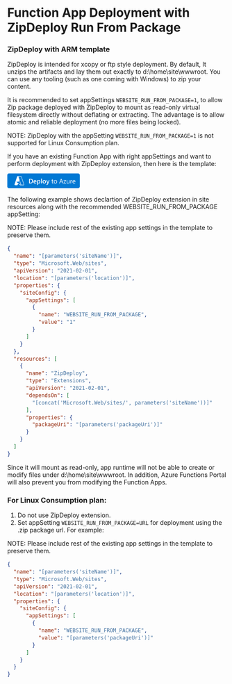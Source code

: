 # Function App Deployment with ZipDeploy Run From Package

### ZipDeploy with ARM template

ZipDeploy is intended for xcopy or ftp style deployment. By default, It unzips the artifacts and lay them out exactly to d:\home\site\wwwroot. You can use any tooling (such as one coming with Windows) to zip your content.

It is recommended to set appSettings `WEBSITE_RUN_FROM_PACKAGE=1`, to allow Zip package deployed with ZipDeploy to mount as read-only virtual filesystem directly without deflating or extracting. The advantage is to allow atomic and reliable deployment (no more files being locked). 

NOTE: ZipDeploy with the appSetting `WEBSITE_RUN_FROM_PACKAGE=1` is not supported for Linux Consumption plan.

If you have an existing Function App with right appSettings and want to perform deployment with ZipDeploy extension, then here is the template:

[![Deploy to Azure](/images/deploytoazure.png)](https://portal.azure.com/#create/Microsoft.Template/uri/https%3A%2F%2Fgithub.com%2FAzure-Samples%2Ffunction-app-arm-templates%2Fblob%2Fmain%2Fzip-deploy-run-from-package%2Fazuredeploy.json)

The following example shows declartion of ZipDeploy extension in site resources along with the recommended WEBSITE_RUN_FROM_PACKAGE appSetting:

NOTE: Please include rest of the existing app settings in the template to preserve them.

```json
{
  "name": "[parameters('siteName')]",
  "type": "Microsoft.Web/sites",
  "apiVersion": "2021-02-01",
  "location": "[parameters('location')]",
  "properties": {
    "siteConfig": {
      "appSettings": [
        {
          "name": "WEBSITE_RUN_FROM_PACKAGE",
          "value": "1"
        }
      ]
    }
  },
  "resources": [
    {
      "name": "ZipDeploy",
      "type": "Extensions",
      "apiVersion": "2021-02-01",
      "dependsOn": [
        "[concat('Microsoft.Web/sites/', parameters('siteName'))]"
      ],
      "properties": {
        "packageUri": "[parameters('packageUri')]"
      }
    }
  ]
}
```

Since it will mount as read-only, app runtime will not be able to create or modify files under d:\home\site\wwwroot. In addition, Azure Functions Portal will also prevent you from modifying the Function Apps.

### For Linux Consumption plan:

1. Do not use ZipDeploy extension.
2. Set appSetting `WEBSITE_RUN_FROM_PACKAGE=URL` for deployment using the .zip package url. For example: 

NOTE: Please include rest of the existing app settings in the template to preserve them.

```json
{
  "name": "[parameters('siteName')]",
  "type": "Microsoft.Web/sites",
  "apiVersion": "2021-02-01",
  "location": "[parameters('location')]",
  "properties": {
    "siteConfig": {
      "appSettings": [
        {
          "name": "WEBSITE_RUN_FROM_PACKAGE",
          "value": "[parameters('packageUri')]"
        }
      ]
    }
  }
}
```
